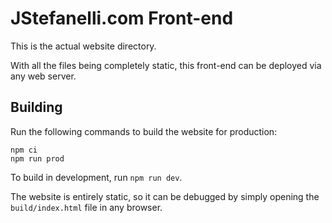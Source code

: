 # JStefanelli.com Front-end

This is the actual website directory. 

With all the files being completely static, this front-end can be deployed via any web server.

## Building

Run the following commands to build the website for production:

```
npm ci
npm run prod
```

To build in development, run `npm run dev`.

The website is entirely static, so it can be debugged by simply opening the `build/index.html` file in any browser.

